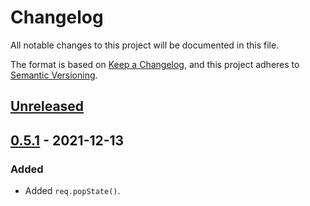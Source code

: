 # Changelog
All notable changes to this project will be documented in this file.

The format is based on [Keep a Changelog](https://keepachangelog.com/en/1.0.0/),
and this project adheres to [Semantic Versioning](https://semver.org/spec/v2.0.0.html).

## [Unreleased]

## [0.5.1] - 2021-12-13
### Added

- Added `req.popState()`.

[Unreleased]: https://github.com/jaredhanson/flowstate/compare/v0.5.1...HEAD
[0.5.1]: https://github.com/jaredhanson/flowstate/compare/v0.5.0...v0.5.1
